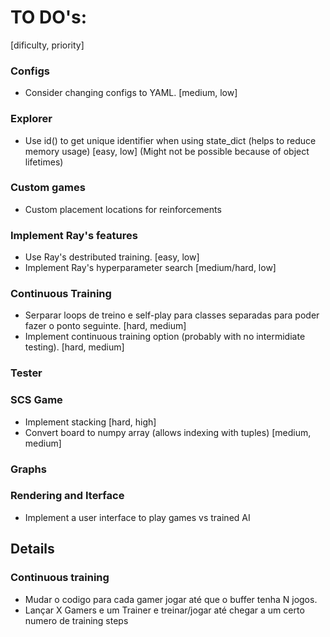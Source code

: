 # TO DO's:

[dificulty, priority]


### Configs
- Consider changing configs to YAML. [medium, low]

### Explorer
- Use id() to get unique identifier when using state_dict (helps to reduce memory usage) [easy, low] (Might not be possible because of object lifetimes)

### Custom games
- Custom placement locations for reinforcements

### Implement Ray's features
- Use Ray's destributed training. [easy, low]
- Implement Ray's hyperparameter search [medium/hard, low]

### Continuous Training
- Serparar loops de treino e self-play para classes separadas para poder fazer o ponto seguinte. [hard, medium]
- Implement continuous training option (probably with no intermidiate testing). [hard, medium]

### Tester

### SCS Game
- Implement stacking [hard, high]
- Convert board to numpy array (allows indexing with tuples) [medium, medium]

### Graphs

### Rendering and Iterface
- Implement a user interface to play games vs trained AI

<!---------------------------------------------------------------------------------------------------------------------------------------->

## Details

### Continuous training
- Mudar o codigo para cada gamer jogar até que o buffer tenha N jogos.
- Lançar X Gamers e um Trainer e treinar/jogar até chegar a um certo numero de training steps 


